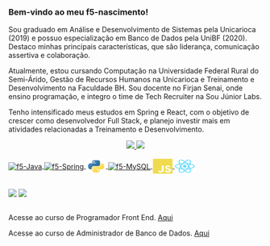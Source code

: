 ### Bem-vindo ao meu f5-nascimento!

Sou graduado em Análise e Desenvolvimento de Sistemas pela Unicarioca (2019) e possuo especialização em Banco de Dados pela UniBF (2020). Destaco minhas principais características, que são liderança, comunicação assertiva e colaboração. 

Atualmente, estou cursando Computação na Universidade Federal Rural do Semi-Árido, Gestão de Recursos Humanos na Unicarioca e Treinamento e Desenvolvimento na Faculdade BH. Sou docente no Firjan Senai, onde ensino programação, e integro o time de Tech Recruiter na Sou Júnior Labs. 

Tenho intensificado meus estudos em Spring e React, com o objetivo de crescer como desenvolvedor Full Stack, e planejo investir mais em atividades relacionadas a Treinamento e Desenvolvimento.

<div align="center">
  <a href="https://github.com/f5-nascimento">
  <img height="180em" src="https://github-readme-stats.vercel.app/api?username=f5-nascimento&show_icons=true&theme=dracula&include_all_commits=true&count_private=true"/>
  <img height="180em" src="https://github-readme-stats.vercel.app/api/top-langs/?username=f5-nascimento&layout=compact&langs_count=7&theme=dracula"/>
</div>

<div style="display: inline_block"><br>
  <img align="center" alt="f5-Java" height="30" width="40" 
  src="https://cdn.jsdelivr.net/gh/devicons/devicon/icons/java/java-original.svg">
  <img align="center" alt="f5-Spring" height="30" width="40" src="https://cdn.jsdelivr.net/gh/devicons/devicon/icons/spring/spring-original.svg">
  <img align="center" alt="f5-Python" height="30" width="40" src="https://raw.githubusercontent.com/devicons/devicon/master/icons/python/python-original.svg">
  <img align="center" alt="f5-MySQL" height="30" width="40" src="https://cdn.jsdelivr.net/gh/devicons/devicon/icons/mysql/mysql-original-wordmark.svg">
  <img align="center" alt="f5-Js" height="30" width="40" src="https://raw.githubusercontent.com/devicons/devicon/master/icons/javascript/javascript-plain.svg">
  <img align="center" alt="f5-React" height="30" width="40" src="https://raw.githubusercontent.com/devicons/devicon/master/icons/react/react-original.svg">
</div>
  
  ##
  
  <div> 
  <a href="https://instagram.com/prof.nascimentof" target="_blank"><img src="https://img.shields.io/badge/-Instagram-%23E4405F?style=for-the-badge&logo=instagram&logoColor=white" target="_blank"></a>
  <a href="https://www.linkedin.com/in/nascimentof" target="_blank"><img src="https://img.shields.io/badge/-LinkedIn-%230077B5?style=for-the-badge&logo=linkedin&logoColor=white" target="_blank"></a>
 
</div>

##
Acesse ao curso de Programador Front End.
<a href="https://profnascimentof.notion.site/profnascimentof/PROGRAMADOR-FRON-END-f1d9edc217f144d78b8212425861b803" target="_blank">Aqui</a>

Acesse ao curso de Administrador de Banco de Dados.
<a href="https://www.notion.so/profnascimentof/ADMINISTRADOR-DE-BANCO-DE-DADOS-fb30bd37519f435facf9fd4dcd514f68?pvs=4" target="_blank">Aqui</a>
